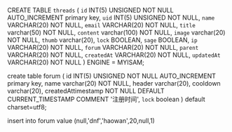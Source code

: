 CREATE TABLE `threads` (
`id` INT(5) UNSIGNED NOT NULL AUTO_INCREMENT primary key,
`uid` INT(5) UNSIGNED NOT NULL,
`name` VARCHAR(20) NOT NULL,
`email` VARCHAR(20) NOT NULL,
`title` varchar(50) NOT NULL,
`content` varchar(100) NOT NULL,
`image` varchar(20) NOT NULL,
`thumb` varchar(20),
`lock` BOOLEAN,
`sage` BOOLEAN,
`ip` VARCHAR(20) NOT NULL,
`forum` VARCHAR(20) NOT NULL,
`parent` VARCHAR(20) NOT NULL,
`createdAt` VARCHAR(20) NOT NULL,
`updatedAt` VARCHAR(20) NOT NULL
) ENGINE = MYISAM;


create table forum (
id INT(5) UNSIGNED NOT NULL AUTO_INCREMENT primary key,
name varchar(20) NOT NULL,
header varchar(20),
cooldown varchar(20),
createdAttimestamp NOT NULL DEFAULT CURRENT_TIMESTAMP COMMENT '注册时间',
`lock` boolean
) default charset=utf8;

insert into forum value (null,'dnf','haowan',20,null,1)